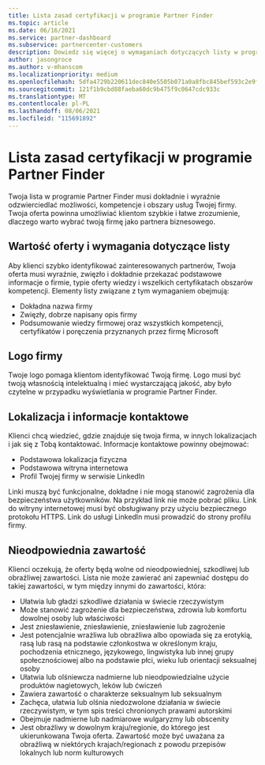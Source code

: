 ```yaml
---
title: Lista zasad certyfikacji w programie Partner Finder
ms.topic: article
ms.date: 06/16/2021
ms.service: partner-dashboard
ms.subservice: partnercenter-customers
description: Dowiedz się więcej o wymaganiach dotyczących listy w programie Partner Finder.
author: jasongroce
ms.author: v-mhanscom
ms.localizationpriority: medium
ms.openlocfilehash: 5dfa4729b220611dec840e5505b071a0a8fbc845bef593c2e9fa9d0c0937c866
ms.sourcegitcommit: 121f1b9cbd88faeba60dc9b475f9c0647cdc933c
ms.translationtype: MT
ms.contentlocale: pl-PL
ms.lasthandoff: 08/06/2021
ms.locfileid: "115691892"
---
```

# <a name="partner-finder-listing-certification-policies"></a>Lista zasad certyfikacji w programie Partner Finder

Twoja lista w programie Partner Finder musi dokładnie i wyraźnie odzwierciedlać możliwości, kompetencje i obszary usług Twojej firmy. Twoja oferta powinna umożliwiać klientom szybkie i łatwe zrozumienie, dlaczego warto wybrać twoją firmę jako partnera biznesowego.

## <a name="value-proposition-and-listing-requirements"></a>Wartość oferty i wymagania dotyczące listy

Aby klienci szybko identyfikować zainteresowanych partnerów, Twoja oferta musi wyraźnie, zwięzło i dokładnie przekazać podstawowe informacje o firmie, typie oferty wiedzy i wszelkich certyfikatach obszarów kompetencji. Elementy listy związane z tym wymaganiem obejmują:

- Dokładna nazwa firmy
- Zwięzły, dobrze napisany opis firmy
- Podsumowanie wiedzy firmowej oraz wszystkich kompetencji, certyfikatów i poręczenia przyznanych przez firmę Microsoft

## <a name="company-logo"></a>Logo firmy

Twoje logo pomaga klientom identyfikować Twoją firmę. Logo musi być twoją własnością intelektualną i mieć wystarczającą jakość, aby było czytelne w przypadku wyświetlania w programie Partner Finder.

## <a name="location-and-contact-information"></a>Lokalizacja i informacje kontaktowe

Klienci chcą wiedzieć, gdzie znajduje się twoja firma, w innych lokalizacjach i jak się z Tobą kontaktować. Informacje kontaktowe powinny obejmować:

- Podstawowa lokalizacja fizyczna
- Podstawowa witryna internetowa
- Profil Twojej firmy w serwisie LinkedIn

Linki muszą być funkcjonalne, dokładne i nie mogą stanowić zagrożenia dla bezpieczeństwa użytkowników. Na przykład link nie może pobrać pliku. Link do witryny internetowej musi być obsługiwany przy użyciu bezpiecznego protokołu HTTPS. Link do usługi LinkedIn musi prowadzić do strony profilu firmy.

## <a name="inappropriate-content"></a>Nieodpowiednia zawartość

Klienci oczekują, że oferty będą wolne od nieodpowiedniej, szkodliwej lub obraźliwej zawartości. Lista nie może zawierać ani zapewniać dostępu do takiej zawartości, w tym między innymi do zawartości, która:

- Ułatwia lub gładzi szkodliwe działania w świecie rzeczywistym
- Może stanowić zagrożenie dla bezpieczeństwa, zdrowia lub komfortu dowolnej osoby lub właściwości
- Jest zniesławienie, zniesławienie, zniesławienie lub zagrożenie
- Jest potencjalnie wrażliwa lub obraźliwa albo opowiada się za erotykią, rasą lub rasą na podstawie członkostwa w określonym kraju, pochodzenia etnicznego, językowego, lingwistyka lub innej grupy społecznościowej albo na podstawie płci, wieku lub orientacji seksualnej osoby
- Ułatwia lub olśniewcza nadmierne lub nieodpowiedzialne użycie produktów nagietowych, leków lub ćwiczeń
- Zawiera zawartość o charakterze seksualnym lub seksualnym
- Zachęca, ułatwia lub olśnia niedozwolone działania w świecie rzeczywistym, w tym spis treści chronionych prawami autorskimi
- Obejmuje nadmierne lub nadmiarowe wulgaryzmy lub obscenity
- Jest obraźliwy w dowolnym kraju/regionie, do którego jest ukierunkowana Twoja oferta. Zawartość może być uważana za obraźliwą w niektórych krajach/regionach z powodu przepisów lokalnych lub norm kulturowych
